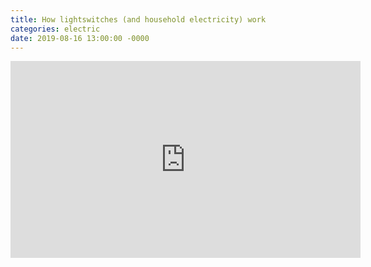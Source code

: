 ```yaml
---
title: How lightswitches (and household electricity) work
categories: electric
date: 2019-08-16 13:00:00 -0000
---
```

<div><iframe width="560" height="315" src="https://www.youtube-nocookie.com/embed/jrMiqEkSk48?controls=0" frameborder="0" allow="accelerometer; autoplay; encrypted-media; gyroscope; picture-in-picture" allowfullscreen></iframe></div>
